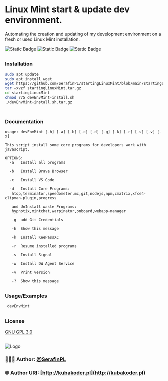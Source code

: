 
# Linux Mint start & update dev environment.

Automating the creation and updating of my development environment on a fresh or used Linux Mint installation.

![Static Badge](https://img.shields.io/badge/Linux%20Mint%20xfce-22.1-ex?style=plastic&logo=linux&logoColor=%2343E55E&labelColor=%23000&color=%2343E55E)
![Static Badge](https://img.shields.io/badge/IDE%20vsCode-1.105.1-ex?style=plastic&color=blue&labelColor=%23000)
![Static Badge](https://img.shields.io/badge/bash-5.2.21-ex?style=plastic&logo=gnubash&logoColor=%234EAA25&labelColor=%23000&color=%234EAA25)
##

### Installation

```bash
sudo apt update
sudo apt install wget
wget https://github.com/SerafinPL/startingLinuxMint/blob/main/startingLinuxMint.tar.gz
tar –xvzf startingLinuxMint.tar.gz
cd startingLinuxMint
chmod 775 devEnvMint-install.sh
./devEnvMint-install.sh.tar.gz
 
```
##

### Documentation

 ```
 usage: devEnvMint [-h] [-a] [-b] [-c] [-d] [-g] [-k] [-r] [-s] [-v] [-x]

This script install some core programs for developers work with javascript.

OPTIONS:
   -a   Install all programs

   -b	Install Brave Browser

   -c	Install VS Code

   -d	Install Core Programs:
   	htop,terminator,speedometer,mc,git,nodejs,npm,cmatrix,xfce4-clipman-plugin,progress

	and UnInstall waste Programs:
	hypnotix,mintchat,warpinator,onboard,webapp-manager

    -g	add Git Credentials

    -h	Show this message

    -k	Install KeePassXC

	-r  Resume installed programs

    -s	Install Signal

    -w	Install DW Agent Service

    -v 	Print version

    -?	Show this message

```
##

### Usage/Examples

```bash
 devEnvMint
```
##

### License
[GNU GPL 3.0](https://choosealicense.com/licenses/gpl-3.0/)
##

![Logo](https://kubakoder.pl/_next/image?url=%2F_next%2Fstatic%2Fmedia%2Ffavicon.5d6e1adf.png&w=48&q=75)

### 👨🏻‍💻 Author: [@SerafinPL](https://www.github.com/serafinpl)

### 🌐 Author URI: [http://kubakoder.pl](http://kubakoder.pl)

##